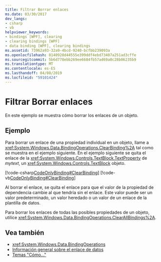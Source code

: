 ```yaml
---
title: Filtrar Borrar enlaces
ms.date: 03/30/2017
dev_langs:
- csharp
- vb
helpviewer_keywords:
- bindings [WPF], clearing
- clearing bindings [WPF]
- data binding [WPF], clearing bindings
ms.assetid: 73962a93-32a9-4bcd-9240-bcfbb239093a
ms.openlocfilehash: 8140928d44555e399ddf4ebd73407a251ad3cffe
ms.sourcegitcommit: 5b6d778ebb269ee6684fb57ad69a8c28b06235b9
ms.translationtype: MT
ms.contentlocale: es-ES
ms.lasthandoff: 04/08/2019
ms.locfileid: "59101424"
---
```

# <a name="how-to-clear-bindings"></a>Filtrar Borrar enlaces
En este ejemplo se muestra cómo borrar los enlaces de un objeto.  
  
## <a name="example"></a>Ejemplo  
 Para borrar un enlace de una propiedad individual en un objeto, llame a <xref:System.Windows.Data.BindingOperations.ClearBinding%2A> tal como se muestra en el ejemplo siguiente. En el ejemplo siguiente se quita el enlace de la <xref:System.Windows.Controls.TextBlock.TextProperty> de *mytext*, un <xref:System.Windows.Controls.TextBlock> objeto.  
  
 [!code-csharp[CodeOnlyBinding#ClearBinding](~/samples/snippets/csharp/VS_Snippets_Wpf/CodeOnlyBinding/CSharp/binding.cs#clearbinding)]
 [!code-vb[CodeOnlyBinding#ClearBinding](~/samples/snippets/visualbasic/VS_Snippets_Wpf/CodeOnlyBinding/VisualBasic/App.vb#clearbinding)]  
  
 Al borrar el enlace, se quita el enlace para que el valor de la propiedad de dependencia cambie al que tendría sin el enlace. Este valor puede ser un valor predeterminado, un valor heredado o un valor de un enlace de la plantilla de datos.  
  
 Para borrar los enlaces de todas las posibles propiedades de un objeto, utilice <xref:System.Windows.Data.BindingOperations.ClearAllBindings%2A>.  
  
## <a name="see-also"></a>Vea también

- <xref:System.Windows.Data.BindingOperations>
- [Información general sobre el enlace de datos](data-binding-overview.md)
- [Temas "Cómo..."](data-binding-how-to-topics.md)
